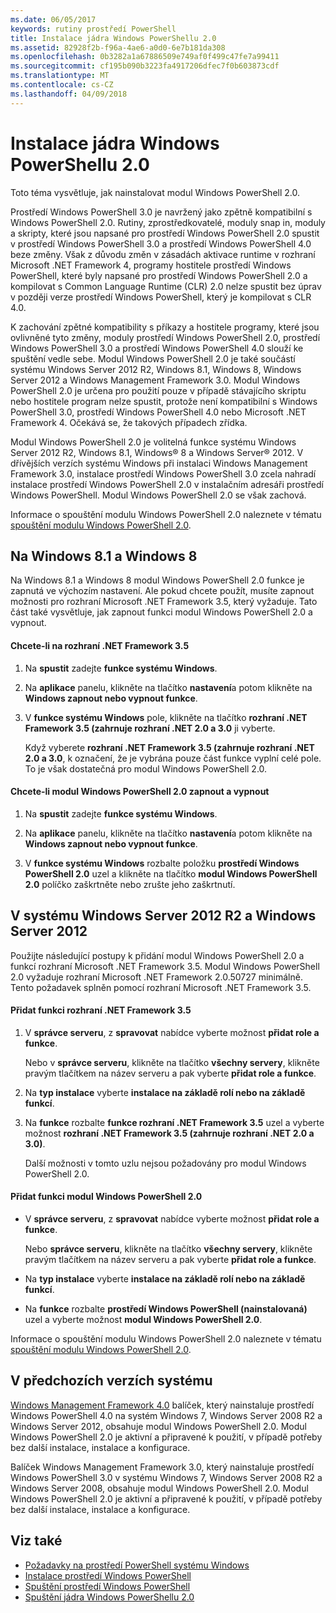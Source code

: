 ```yaml
---
ms.date: 06/05/2017
keywords: rutiny prostředí PowerShell
title: Instalace jádra Windows PowerShellu 2.0
ms.assetid: 82928f2b-f96a-4ae6-a0d0-6e7b181da308
ms.openlocfilehash: 0b3282a1a67886509e749af0f499c47fe7a99411
ms.sourcegitcommit: cf195b090b3223fa4917206dfec7f0b603873cdf
ms.translationtype: MT
ms.contentlocale: cs-CZ
ms.lasthandoff: 04/09/2018
---
```

# <a name="installing-the-windows-powershell-20-engine"></a>Instalace jádra Windows PowerShellu 2.0
Toto téma vysvětluje, jak nainstalovat modul Windows PowerShell 2.0.

Prostředí Windows PowerShell 3.0 je navržený jako zpětně kompatibilní s Windows PowerShell 2.0. Rutiny, zprostředkovatelé, moduly snap in, moduly a skripty, které jsou napsané pro prostředí Windows PowerShell 2.0 spustit v prostředí Windows PowerShell 3.0 a prostředí Windows PowerShell 4.0 beze změny. Však z důvodu změn v zásadách aktivace runtime v rozhraní Microsoft .NET Framework 4, programy hostitele prostředí Windows PowerShell, které byly napsané pro prostředí Windows PowerShell 2.0 a kompilovat s Common Language Runtime (CLR) 2.0 nelze spustit bez úprav v později verze prostředí Windows PowerShell, který je kompilovat s CLR 4.0.

K zachování zpětné kompatibility s příkazy a hostitele programy, které jsou ovlivněné tyto změny, moduly prostředí Windows PowerShell 2.0, prostředí Windows PowerShell 3.0 a prostředí Windows PowerShell 4.0 slouží ke spuštění vedle sebe. Modul Windows PowerShell 2.0 je také součástí systému Windows Server 2012 R2, Windows 8.1, Windows 8, Windows Server 2012 a Windows Management Framework 3.0. Modul Windows PowerShell 2.0 je určena pro použití pouze v případě stávajícího skriptu nebo hostitele program nelze spustit, protože není kompatibilní s Windows PowerShell 3.0, prostředí Windows PowerShell 4.0 nebo Microsoft .NET Framework 4. Očekává se, že takových případech zřídka.

Modul Windows PowerShell 2.0 je volitelná funkce systému Windows Server 2012 R2, Windows 8.1, Windows® 8 a Windows Server® 2012. V dřívějších verzích systému Windows při instalaci Windows Management Framework 3.0, instalace prostředí Windows PowerShell 3.0 zcela nahradí instalace prostředí Windows PowerShell 2.0 v instalačním adresáři prostředí Windows PowerShell. Modul Windows PowerShell 2.0 se však zachová.

Informace o spouštění modulu Windows PowerShell 2.0 naleznete v tématu [spouštění modulu Windows PowerShell 2.0](Starting-the-Windows-PowerShell-2.0-Engine.md).

## <a name="on-windows-81-and-windows-8"></a>Na Windows 8.1 a Windows 8
Na Windows 8.1 a Windows 8 modul Windows PowerShell 2.0 funkce je zapnutá ve výchozím nastavení. Ale pokud chcete použít, musíte zapnout možnosti pro rozhraní Microsoft .NET Framework 3.5, který vyžaduje. Tato část také vysvětluje, jak zapnout funkci modul Windows PowerShell 2.0 a vypnout.

#### <a name="to-turn-on-net-framework-35"></a>Chcete-li na rozhraní .NET Framework 3.5

1. Na **spustit** zadejte **funkce systému Windows**.

2. Na **aplikace** panelu, klikněte na tlačítko **nastavení**a potom klikněte na **Windows zapnout nebo vypnout funkce**.

3. V **funkce systému Windows** pole, klikněte na tlačítko **rozhraní .NET Framework 3.5 (zahrnuje rozhraní .NET 2.0 a 3.0** ji vyberte.

    Když vyberete **rozhraní .NET Framework 3.5 (zahrnuje rozhraní .NET 2.0 a 3.0**, k označení, že je vybrána pouze část funkce vyplní celé pole. To je však dostatečná pro modul Windows PowerShell 2.0.

#### <a name="to-turn-the-windows-powershell-20-engine-on-and-off"></a>Chcete-li modul Windows PowerShell 2.0 zapnout a vypnout

1. Na **spustit** zadejte **funkce systému Windows**.

2. Na **aplikace** panelu, klikněte na tlačítko **nastavení**a potom klikněte na **Windows zapnout nebo vypnout funkce**.

3. V **funkce systému Windows** rozbalte položku **prostředí Windows PowerShell 2.0** uzel a klikněte na tlačítko **modul Windows PowerShell 2.0** políčko zaškrtněte nebo zrušte jeho zaškrtnutí.

## <a name="on-windows-server-2012-r2-and-windows-server-2012"></a>V systému Windows Server 2012 R2 a Windows Server 2012
Použijte následující postupy k přidání modul Windows PowerShell 2.0 a funkcí rozhraní Microsoft .NET Framework 3.5. Modul Windows PowerShell 2.0 vyžaduje rozhraní Microsoft .NET Framework 2.0.50727 minimálně. Tento požadavek splněn pomocí rozhraní Microsoft .NET Framework 3.5.

#### <a name="to-add-the-net-framework-35-feature"></a>Přidat funkci rozhraní .NET Framework 3.5

1. V **správce serveru**, z **spravovat** nabídce vyberte možnost **přidat role a funkce**.

    Nebo v **správce serveru**, klikněte na tlačítko **všechny servery**, klikněte pravým tlačítkem na název serveru a pak vyberte **přidat role a funkce**.

2. Na **typ instalace** vyberte **instalace na základě rolí nebo na základě funkcí**.

3. Na **funkce** rozbalte **funkce rozhraní .NET Framework 3.5** uzel a vyberte možnost **rozhraní .NET Framework 3.5 (zahrnuje rozhraní .NET 2.0 a 3.0)**.

    Další možnosti v tomto uzlu nejsou požadovány pro modul Windows PowerShell 2.0.

#### <a name="to-add-the-windows-powershell-20-engine-feature"></a>Přidat funkci modul Windows PowerShell 2.0

- V **správce serveru**, z **spravovat** nabídce vyberte možnost **přidat role a funkce**.

    Nebo **správce serveru**, klikněte na tlačítko **všechny servery**, klikněte pravým tlačítkem na název serveru a pak vyberte **přidat role a funkce**.

- Na **typ instalace** vyberte **instalace na základě rolí nebo na základě funkcí**.

- Na **funkce** rozbalte **prostředí Windows PowerShell (nainstalovaná)** uzel a vyberte možnost **modul Windows PowerShell 2.0**.

Informace o spouštění modulu Windows PowerShell 2.0 naleznete v tématu [spouštění modulu Windows PowerShell 2.0](Starting-the-Windows-PowerShell-2.0-Engine.md).

## <a name="on-earlier-systems"></a>V předchozích verzích systému
[Windows Management Framework 4.0](http://go.microsoft.com/fwlink/?LinkID=293881) balíček, který nainstaluje prostředí Windows PowerShell 4.0 na systém Windows 7, Windows Server 2008 R2 a Windows Server 2012, obsahuje modul Windows PowerShell 2.0. Modul Windows PowerShell 2.0 je aktivní a připravené k použití, v případě potřeby bez další instalace, instalace a konfigurace.

Balíček Windows Management Framework 3.0, který nainstaluje prostředí Windows PowerShell 3.0 v systému Windows 7, Windows Server 2008 R2 a Windows Server 2008, obsahuje modul Windows PowerShell 2.0. Modul Windows PowerShell 2.0 je aktivní a připravené k použití, v případě potřeby bez další instalace, instalace a konfigurace.

## <a name="see-also"></a>Viz také
- [Požadavky na prostředí PowerShell systému Windows](Windows-PowerShell-System-Requirements.md)
- [Instalace prostředí Windows PowerShell](Installing-Windows-PowerShell.md)
- [Spuštění prostředí Windows PowerShell](https://technet.microsoft.com/en-us/library/8ec8c2d7-8e7c-4722-a3d2-498fe5739a8e)
- [Spuštění jádra Windows PowerShellu 2.0](Starting-the-Windows-PowerShell-2.0-Engine.md)